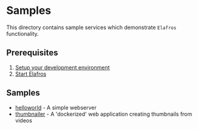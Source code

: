 # Samples

This directory contains sample services which demonstrate `Elafros`
functionality.

## Prerequisites

1. [Setup your development environment](../DEVELOPMENT.md#getting-started)
2. [Start Elafros](../README.md#start-elafros)

## Samples

* [helloworld](./helloworld) - A simple webserver
* [thumbnailer](./thumbnailer) - A 'dockerized' web application creating thumbnails from videos
